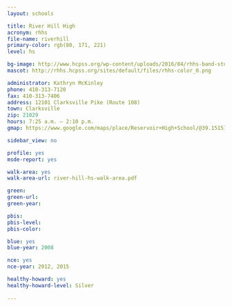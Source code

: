 ```yaml
---
layout: schools

title: River Hill High
acronym: rhhs
file-name: riverhill
primary-color: rgb(80, 171, 221)
level: hs

bg-image: http://www.hcpss.org/wp-content/uploads/2016/04/rhhs-band-student-group.jpg
mascot: http://rhhs.hcpss.org/sites/default/files/rhhs-color_0.png

administrator: Kathryn McKinley
phone: 410-313-7120
fax: 410-313-7406
address: 12101 Clarksville Pike (Route 108)
town: Clarksville
zip: 21029
hours: 7:25 a.m. – 2:10 p.m.
gmap: https://www.google.com/maps/place/Reservoir+High+School/@39.151512,-76.9165707,17z/data=!3m1!4b1!4m2!3m1!1s0x89b7dc041f240159:0x7163e0d4907d6f22?hl=en

sidebar_view: no

profile: yes
msde-report: yes

walk-area: yes
walk-area-url: river-hill-hs-walk-area.pdf

green:
green-url:
green-year:

pbis:
pbis-level:
pbis-color:

blue: yes
blue-year: 2008

nce: yes
nce-year: 2012, 2015

healthy-howard: yes
healthy-howard-level: Silver
 
---
```


